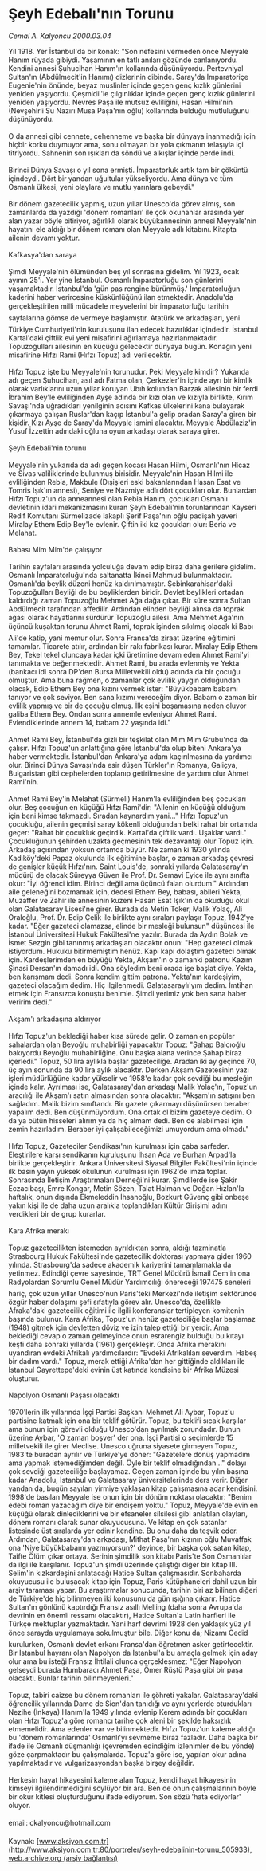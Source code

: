 # Şeyh Edebalı'nın Torunu

*Cemal A. Kalyoncu 2000.03.04*

<div class="pNewsDetailMainContent" itemprop="articleBody">
 Yıl 1918. Yer İstanbul'da bir konak: "Son nefesini vermeden önce Meyyale Hanım rüyada gibiydi. Yaşamının en tatlı anıları gözünde canlanıyordu. Kendini annesi Şuhucihan Hanım'ın kollarında düşünüyordu. Pertevniyal Sultan'ın (Abdülmecit'in Hanımı) dizlerinin dibinde. Saray'da İmparatoriçe Eugenie'nin önünde, beyaz muslinler içinde geçen genç kızlık günlerini yeniden yaşıyordu. Çeşmidil'le çılgınlıklar içinde geçen genç kızlık günlerini yeniden yaşıyordu. Nevres Paşa ile mutsuz evliliğini, Hasan Hilmi'nin (Nevşehirli Su Nazırı Musa Paşa'nın oğlu) kollarında bulduğu mutluluğunu düşünüyordu.
 <br/>
 <br/>
 O da annesi gibi cennete, cehenneme ve başka bir dünyaya inanmadığı için hiçbir korku duymuyor ama, sonu olmayan bir yola çıkmanın telaşıyla içi titriyordu. Sahnenin son ışıkları da söndü ve alkışlar içinde perde indi.
 <br/>
 <br/>
 Birinci Dünya Savaşı o yıl sona ermişti. İmparatorluk artık tam bir çöküntü içindeydi. Dört bir yandan uğultular yükseliyordu. Ama dünya ve tüm Osmanlı ülkesi, yeni olaylara ve mutlu yarınlara gebeydi."
 <br/>
 <br/>
 Bir dönem gazetecilik yapmış, uzun yıllar Unesco'da görev almış, son zamanlarda da yazdığı 'dönem romanları' ile çok okunanlar arasında yer alan yazar böyle bitiriyor, ağırlıklı olarak büyükannesinin annesi Meyyale'nin hayatını ele aldığı bir dönem romanı olan Meyyale adlı kitabını. Kitapta ailenin devamı yoktur.
 <br/>
 <br/>
 Kafkasya'dan saraya
 <br/>
 <br/>
 Şimdi Meyyale'nin ölümünden beş yıl sonrasına gidelim. Yıl 1923, ocak ayının 25'i. Yer yine İstanbul. Osmanlı İmparatorluğu son günlerini yaşamaktadır. İstanbul'da 'gün pas rengine bürünmüş.' İmparatorluğun kaderini haber verircesine küskünlüğünü ilan etmektedir. Anadolu'da gerçekleştirilen milli mücadele meyvelerini bir imparatorluğu tarihin sayfalarına gömse de vermeye başlamıştır. Atatürk ve arkadaşları, yeni Türkiye Cumhuriyeti'nin kuruluşunu ilan edecek hazırlıklar içindedir. İstanbul Kartal'daki çiftlik evi  yeni misafirini ağırlamaya hazırlanmaktadır. Topuzoğulları ailesinin en küçüğü gelecektir dünyaya bugün. Konağın yeni misafirine Hıfzı Rami (Hıfzı Topuz) adı verilecektir.
 <br/>
 <br/>
 Hıfzı Topuz işte bu Meyyale'nin torunudur. Peki Meyyale kimdir? Yukarıda adı geçen Şuhucihan, asıl adı Fatma olan, Çerkezler'in içinde ayrı bir kimlik olarak varlıklarını uzun yıllar koruyan Ubıh kolundan Barzak ailesinin bir ferdi İbrahim Bey'le evliliğinden Ayşe adında bir kızı olan ve kızıyla birlikte, Kırım Savaşı'nda uğradıkları yenilginin acısını Kafkas ülkelerini kana bulayarak çıkarmaya çalışan Ruslar'dan kaçıp İstanbul'a gelip oradan Saray'a giren bir kişidir. Kızı Ayşe de Saray'da Meyyale ismini alacaktır. Meyyale Abdülaziz'in Yusuf İzzettin adındaki oğluna oyun arkadaşı olarak saraya girer.
 <br/>
 <br/>
 Şeyh Edebali'nin torunu
 <br/>
 <br/>
 Meyyale'nin yukarıda da adı geçen kocası Hasan Hilmi, Osmanlı'nın Hicaz ve Sivas valiliklerinde bulunmuş birisidir. Meyyale'nin Hasan Hilmi ile evliliğinden Rebia, Makbule (Dışişleri eski bakanlarından Hasan Esat ve Tomris Işık'ın annesi), Seniye ve Nazmiye adlı dört çocukları olur. Bunlardan Hıfzı Topuz'un da anneannesi olan Rebia Hanım, çocukları Osmanlı devletinin idari mekanizmasını kuran Şeyh Edebali'nin torunlarından Kayseri Redif Komutanı Sürmelizade lakaplı Şerif Paşa'nın oğlu padişah yaveri Miralay Ethem Edip Bey'le evlenir. Çiftin iki kız çocukları olur: Beria ve Melahat.
 <br/>
 <br/>
 Babası Mim Mim'de çalışıyor
 <br/>
 <br/>
 Tarihin sayfaları arasında yolculuğa devam edip biraz daha gerilere gidelim. Osmanlı İmparatorluğu'nda saltanatta İkinci Mahmud bulunmaktadır. Osmanlı'da beylik düzeni henüz kaldırılmamıştır. Şebinkarahisar'daki Topuzoğulları Beyliği de bu beyliklerden biridir. Devlet beylikleri ortadan kaldırdığı zaman Topuzoğlu Mehmet Ağa dağa çıkar. Bir süre sonra Sultan Abdülmecit tarafından affedilir. Ardından elinden beyliği alınsa da toprak ağası olarak hayatlarını sürdürür Topuzoğlu ailesi. Ama Mehmet Ağa'nın üçüncü kuşaktan torunu Ahmet Rami, toprak işinden sıkılmış olacak ki Babı Ali'de katip, yani memur olur. Sonra Fransa'da ziraat üzerine eğitimini tamamlar. Ticarete atılır, ardından bir rakı fabrikası kurar. Miralay Edip Ethem Bey, Tekel tekel oluncaya kadar içki üretimine devam eden Ahmet Rami'yi tanımakta ve beğenmektedir. Ahmet Rami, bu arada evlenmiş ve Yekta (bankacı idi sonra DP'den Bursa Milletvekili oldu) adında da bir çocuğu olmuştur. Ama buna rağmen, o zamanlar çok evlilik yaygın olduğundan olacak, Edip Ethem Bey ona kızını vermek ister: "Büyükbabam babamı tanıyor ve çok seviyor. Ben sana kızımı vereceğim diyor. Babam o zaman bir evlilik yapmış ve bir de çocuğu olmuş. İlk eşini boşamasına neden oluyor galiba Ethem Bey. Ondan sonra annemle evleniyor Ahmet Rami. Evlendiklerinde annem 14, babam 22 yaşında idi."
 <br/>
 <br/>
 Ahmet Rami Bey, İstanbul'da gizli bir teşkilat olan Mim Mim Grubu'nda da çalışır. Hıfzı Topuz'un anlattığına göre İstanbul'da olup biteni Ankara'ya haber vermektedir. İstanbul'dan Ankara'ya adam kaçırılmasına da yardımcı olur. Birinci Dünya Savaşı'nda esir düşen Türkler'in Romanya, Galiçya, Bulgaristan gibi cephelerden toplanıp getirilmesine de yardımı olur Ahmet Rami'nin.
 <br/>
 <br/>
 Ahmet Rami Bey'in Melahat (Sürmeli) Hanım'la evliliğinden beş çocukları olur. Beş çocuğun en küçüğü Hıfzı Rami'dir: "Ailenin en küçüğü olduğum için beni kimse takmazdı. Sıradan kaynardım yani..." Hıfzı Topuz'un çocukluğu, ailenin geçmişi saray kökenli olduğundan belki rahat bir ortamda geçer: "Rahat bir çocukluk geçirdik. Kartal'da çiftlik vardı. Uşaklar vardı." Çocukluğunun şehirden uzakta geçmesinin tek dezavantajı olur Topuz için. Arkadaş açısından yoksun ortamda büyür. Ne zaman ki 1930 yılında Kadıköy'deki Papaz okulunda ilk eğitimine başlar, o zaman arkadaş çevresi de genişler küçük Hıfzı'nın. Saint Louis'de, sonraki yıllarda Galatasaray'ın müdürü de olacak Süreyya Güven ile Prof. Dr. Semavi Eyice ile aynı sınıfta okur: "İyi öğrenci idim. Birinci değil ama üçüncü falan olurdum." Ardından aile geleneğini bozmamak için, dedesi Ethem Bey, babası, abileri Yekta, Muzaffer ve Zahir ile annesinin kuzeni Hasan Esat Işık'ın da okuduğu okul olan Galatasaray Lisesi'ne girer. Burada da Metin Toker, Malik Yolaç, Ali Oraloğlu, Prof. Dr. Edip Çelik ile birlikte aynı sıraları paylaşır Topuz, 1942'ye kadar. "Eğer gazeteci olamazsa, elinde bir mesleği bulunsun" düşüncesi ile İstanbul Üniversitesi Hukuk Fakültesi'ne yazılır. Burada da Aydın Bolak ve İsmet Sezgin gibi tanınmış arkadaşları olacaktır onun: "Hep gazeteci olmak istiyordum. Hukuku bitirmemiştim henüz. Kapı kapı dolaştım gazeteci olmak için. Kardeşlerimden en büyüğü Yekta, Akşam'ın o zamanki patronu Kazım Şinasi Dersan'ın damadı idi. Ona söyledim beni orada işe başlat diye. Yekta, ben karışmam dedi. Sonra kendim gittim patrona. Yekta'nın kardeşiyim, gazeteci olacağım dedim. Hiç ilgilenmedi. Galatasaraylı'yım dedim. İmtihan etmek için Fransızca konuştu benimle. Şimdi yerimiz yok ben sana haber veririm dedi."
 <br/>
 <br/>
 Akşam'ı arkadaşına aldırıyor
 <br/>
 <br/>
 Hıfzı Topuz'un beklediği haber kısa sürede gelir. O zaman en popüler sahalardan olan Beyoğlu muhabirliği yapacaktır Topuz: "Şahap Balcıoğlu bakıyordu Beyoğlu muhabirliğine. Onu başka alana verince Şahap biraz içerledi." Topuz, 50 lira aylıkla başlar gazeteciliğe. Aradan iki ay geçince 70, üç ayın sonunda da 90 lira aylık alacaktır. Derken Akşam Gazetesinin yazı işleri müdürlüğüne kadar yükselir ve 1958'e kadar çok sevdiği bu mesleğin içinde kalır. Ayrılması ise, Galatasaray'dan arkadaşı Malik Yolaç'ın, Topuz'un aracılığı ile Akşam'ı satın almasından sonra olacaktır: "Akşam'ın satışını ben sağladım. Malik bizim sınıftandı. Bir gazete çıkarmayı düşünürsen beraber yapalım dedi. Ben düşünmüyordum. Ona ortak ol bizim gazeteye dedim. O da ya bütün hisseleri alırım ya da hiç almam dedi. Ben de alabilmesi için zemin hazırladım. Beraber iyi çalışabileceğimizi umuyordum ama olmadı."
 <br/>
 <br/>
 Hıfzı Topuz, Gazeteciler Sendikası'nın kurulması için çaba sarfeder. Eleştirilere karşı sendikanın kuruluşunu İhsan Ada ve Burhan Arpad'la birlikte gerçekleştirir. Ankara Üniversitesi Siyasal Bilgiler Fakültesi'nin içinde ilk basın yayın yüksek okulunun kurulması için 1962'de imza toplar. Sonrasında İletişim Araştırmaları Derneği'ni kurar. Şimdilerde ise Şakir Eczacıbaşı, Emre Kongar, Metin Sözen, Talat Halman ve Doğan Hızlan'la haftalık, onun dışında Ekmeleddin İhsanoğlu, Bozkurt Güvenç gibi onbeşe yakın kişi ile de daha uzun aralıkla toplandıkları Kültür Girişimi adını verdikleri bir de grup kurarlar.
 <br/>
 <br/>
 Kara Afrika merakı
 <br/>
 <br/>
 Topuz gazetecilikten istemeden ayrıldıktan sonra, aldığı tazminatla Strasbourg Hukuk Fakültesi'nde gazetecilik doktorası yapmaya gider 1960 yılında. Strasbourg'da sadece akademik kariyerini tamamlamakla da yetinmez. Edindiği çevre sayesinde, TRT Genel Müdürü İsmail Cem'in ona Radyolardan Sorumlu Genel Müdür Yardımcılığı önereceği 197475 seneleri hariç, çok uzun yıllar  Unesco'nun Paris'teki Merkezi'nde iletişim sektöründe özgür haber dolaşımı şefi sıfatıyla görev alır. Unesco'da, özellikle Afraka'daki gazetecilik eğitimi ile ilgili konferanslar tertipleyen komitenin başında bulunur. Kara Afrika, Topuz'un henüz gazeteciliğe başlar başlamaz (1948) gitmek için devletten döviz ve izin talep ettiği bir yerdir. Ama beklediği cevap o zaman gelmeyince onun esrarengiz bulduğu bu kıtayı keşfi daha sonraki yıllarda (1961) gerçekleşir. Onda Afrika merakını uyandıran evdeki Afrikalı yardımcılardır: "Evdeki Afrikalıları severdim. Habeş bir dadım vardı." Topuz, merak ettiği Afrika'dan her gittiğinde aldıkları ile İstanbul Gayrettepe'deki evinin üst katında kendisine bir Afrika Müzesi oluşturur.
 <br/>
 <br/>
 Napolyon Osmanlı Paşası olacaktı
 <br/>
 <br/>
 1970'lerin ilk yıllarında İşçi Partisi Başkanı Mehmet Ali Aybar, Topuz'u partisine katmak için ona bir teklif götürür. Topuz, bu teklifi sıcak karşılar ama bunun için görevli olduğu Unesco'dan ayrılmak zorundadır. Bunun üzerine Aybar, 'O zaman boşver' der ona. İşçi Partisi o seçimlerde 15 milletvekili ile girer Meclise. Unesco uğruna siyasete girmeyen Topuz, 1983'te buradan ayrılır ve Türkiye'ye döner: "Gazetelere dönüş yapmadım ama yapmak istemediğimden değil. Öyle bir teklif olmadığından..." dolayı çok sevdiği gazeteciliğe başlayamaz. Geçen zaman içinde bu yılın başına kadar Anadolu, İstanbul ve Galatasaray üniversitelerinde ders verir. Diğer yandan da, bugün sayıları yirmiye yaklaşan kitap çalışmasına adar kendisini. 1998'de basılan Meyyale ise onun için bir dönüm noktası olacaktır: "Benim edebi roman yazacağım diye bir endişem yoktu." Topuz, Meyyale'de evin en küçüğü olarak dinlediklerini ve bir efsaneler silsilesi gibi anlatılan olayları, dönem romanı olarak sunar okuyucusuna. Ve kitap en çok satanlar listesinde üst sıralarda yer edinir kendine. Bu onu daha da teşvik eder. Ardından, Galatasaray'dan arkadaşı, Mithat Paşa'nın kızının oğlu Muvaffak ona 'Niye büyükbabamı yazmıyorsun?' deyince, bir başka çok satan kitap, Taifte Ölüm çıkar ortaya. Serinin şimdilik son kitabı Paris'te Son Osmanlılar da ilgi ile karşılanır. Topuz'un şimdi üzerinde çalıştığı diğer bir kitap III. Selim'in kızkardeşini anlatacağı Hatice Sultan çalışmasıdır. Sonbaharda okuyucusu ile buluşacak kitap için Topuz, Paris kütüphaneleri dahil uzun bir arşiv taraması yapar. Bu araştırmalar sonucunda, tarihin biri az bilinen diğeri de Türkiye'de hiç bilinmeyen iki konusunu da gün ışığına çıkarır. Hatice Sultan'ın gönlünü kaptırdığı Fransız asıllı Melling (daha sonra Avrupa'da devrinin en önemli ressamı olacaktır), Hatice Sultan'a Latin harfleri ile Türkçe mektuplar yazmaktadır. Yani harf devrimi 1928'den yaklaşık yüz yıl önce sarayda uygulamaya sokulmuştur bile. Diğer konu da; Nizamı Cedid kurulurken, Osmanlı devlet erkanı Fransa'dan öğretmen asker getirtecektir. Bir İstanbul hayranı olan Napolyon da İstanbul'a bu amaçla gelmek için aday olur ama bu isteği Fransız İhtilali olunca gerçekleşmez: "Eğer Napolyon gelseydi burada Humbaracı Ahmet Paşa, Ömer Rüştü Paşa gibi bir paşa olacaktı. Bunlar tarihin bilinmeyenleri."
 <br/>
 <br/>
 Topuz, tabiri caizse bu dönem romanları ile şöhreti yakalar. Galatasaray'daki öğrencilik yıllarında Dame de Sion'dan tanıdığı ve aynı yerlerde oturdukları Nezihe (İnkaya) Hanım'la 1949 yılında evlenip Kerem adında bir çocukları olan Hıfzı Topuz'a göre romancı tarihe çok aleni bir şekilde haksızlık etmemelidir. Ama edenler var ve bilinmektedir. Hıfzı Topuz'un kaleme aldığı bu 'dönem romanlarında' Osmanlı'yı sevmeme biraz fazladır. Daha başka bir ifade ile Osmanlı düşmanlığı (çevremden edindiğim izlenimler de bu yönde) göze çarpmaktadır bu çalışmalarda. Topuz'a göre ise, yapılan okur adına yapılmaktadır ve vulgarizasyondan başka birşey değildir.
 <br/>
 <br/>
 Herkesin hayat hikayesini kaleme alan Topuz, kendi hayat hikayesinin kimseyi ilgilendirmediğini söylüyor bir ara. Ben de onun çalışmalarının böyle bir okur kitlesi oluşturduğunu ifade ediyorum. Son sözü 'hata ediyorlar' oluyor.
 <br/>
 <br/>
 email: ckalyoncu@hotmail.com
 <br/>
</div>


Kaynak: [www.aksiyon.com.tr](http://www.aksiyon.com.tr:80/portreler/seyh-edebalinin-torunu_505933), [web.archive.org (arşiv bağlantısı)](http://web.archive.org/web/20150403070114/http://www.aksiyon.com.tr:80/portreler/seyh-edebalinin-torunu_505933)
